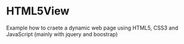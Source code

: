# HTML5View
Example how to craete a dynamic web page using HTML5, CSS3 and JavaScript (mainly with jquery and boostrap)

